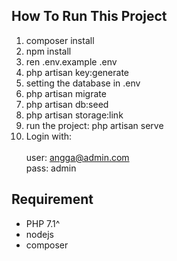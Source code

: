 ## How To Run This Project

1. composer install
2. npm install
3. ren .env.example .env
4. php artisan key:generate
5. setting the database in .env
6. php artisan migrate
7. php artisan db:seed
8. php artisan storage:link
9. run the project: php artisan serve
10. Login with:  
<br>user: angga@admin.com
<br>pass: admin

## Requirement

- PHP 7.1^
- nodejs
- composer
